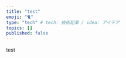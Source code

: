 ```yaml
---
title: "test"
emoji: "🐈"
type: "tech" # tech: 技術記事 / idea: アイデア
topics: []
published: false
---
```


test
